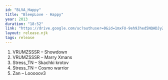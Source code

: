 ```yaml
---
id: "BLVA_Happy"
title: "BleepLove - Happy"
year: 2013
duration: "18:52"
link: "https://drive.google.com/uc?authuser=0&id=1mxFU-9eh9Jhed5NQADJyZz7AA-WWpwtF&export=download"
layout: release.njk
tags: release
---
```


01. VRUMZSSSR – Showdown
02. VRUMZSSSR – Marry Xmans
03. Stress_TN – Skachki krotov
04. Stress_TN – Cosmo warrior
05. Zan – Looooov3